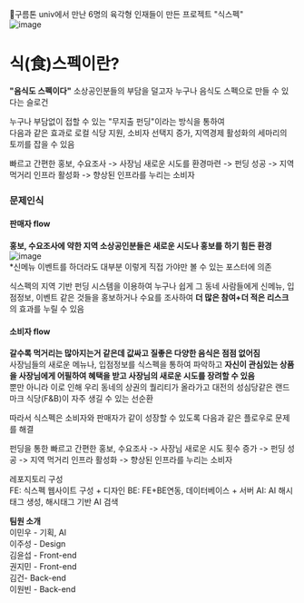 🌸구름톤 univ에서 만난 6명의 육각형 인재들이 만든 프로젝트 "식스펙"  
![image](https://github.com/9roomthon-sixpack/.github/assets/108683454/7087de69-6da5-4e76-a179-91814c5935d6)
# 식(食)스펙이란?
**"음식도 스펙이다"**
소상공인분들의 부담을 덜고자 누구나 음식도 스펙으로 만들 수 있다는 슬로건  

누구나 부담없이 접할 수 있는 "무지출 펀딩"이라는 방식을 통하여  
다음과 같은 효과로 로컬 식당 지원, 소비자 선택지 증가, 지역경제 활성화의 세마리의 토끼를 잡을 수 있음  
  
빠르고 간편한 홍보, 수요조사 -> 사장님 새로운 시도를 환경마련 -> 펀딩 성공 -> 지역 먹거리 인프라 활성화 -> 향상된 인프라를 누리는 소비자  

### 문제인식
#### 판매자 flow 
**홍보, 수요조사에 약한 지역 소상공인분들은 새로운 시도나 홍보를 하기 힘든 환경**  
![image](https://github.com/9roomthon-sixpack/.github/assets/108683454/4bc6876c-d4f8-489e-95a9-4732ee1de752)  
*신메뉴 이벤트를 하더라도 대부분 이렇게 직접 가야만 볼 수 있는 포스터에 의존  
  
식스펙의 지역 기반 펀딩 시스템을 이용하여 누구나 쉽게 그 동네 사람들에게 신메뉴, 입점정보, 이벤트 같은 것들을 홍보하거나 수요를 조사하여 **더 많은 참여+더 적은 리스크**의 효과를 누릴 수 있음

#### 소비자 flow  
**갈수록 먹거리는 많아지는거 같은데 값싸고 질좋은 다양한 음식은 점점 없어짐**  
사장님들의 새로운 메뉴나, 입점정보를 식스펙을 통하여 파악하고 **자신이 관심있는 상품을 사장님에게 어필하여 혜택을 받고 사장님의 새로운 시도를 장려할 수 있음**  
뿐만 아니라 이로 인해 우리 동네의 상권의 퀄리티가 올라가고 대전의 성심당같은 랜드마크 식당(F&B)이 자주 생길 수 있는 선순환

따라서 식스펙은 소비자와 판매자가 같이 성장할 수 있도록 다음과 같은 플로우로 문제를 해결

펀딩을 통한 빠르고 간편한 홍보, 수요조사 -> 사장님 새로운 시도 횟수 증가 -> 펀딩 성공 -> 지역 먹거리 인프라 활성화 -> 향상된 인프라를 누리는 소비자  

레포지토리 구성  
FE: 식스펙 웹사이트 구성 + 디자인 
BE: FE+BE연동, 데이터베이스 + 서버
AI: AI 해시태그 생성, 해시태그 기반 AI 검색

**팀원 소개**  
이민우 - 기획, AI  
이주성 - Design  
김윤섭 - Front-end  
권지민 - Front-end  
김건- Back-end  
이원빈 - Back-end
